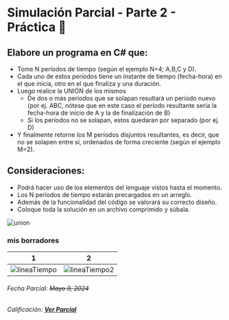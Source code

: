 # Simulación Parcial - Parte 2 - Práctica 📜

## Elabore un programa en C# que:

- Tome N períodos de tiempo (según el ejemplo N=4; A,B,C y D).
- Cada uno de estos períodos tiene un instante de tiempo (fecha-hora) en el que inicia, otro en el que finaliza y una duración.
- Luego realice la UNIÓN de los mismos
  - De dos o más períodos que se solapan resultará un período nuevo (por ej. ABC, nótese que en este caso el período resultante sería la fecha-hora de inicio de A y la de finalización de B)
  - Si los períodos no se solapan, estos quedaran por separado (por ej. D)
- Y finalmente retorne los M períodos disjuntos resultantes, es decir, que no se solapen entre sí, ordenados  de forma creciente (según el ejemplo M=2).

## Consideraciones:

- Podrá hacer uso de los elementos del lenguaje vistos hasta el momento.
- Los N períodos de tiempo estarán precargados en un arreglo.
- Además de la funcionalidad del código se valorará su correcto diseño.
- Coloque toda la solución en un archivo comprimido y súbala.

![union](https://github.com/louisrubin/prog3/assets/72027738/949fedee-a51c-4eaa-ae3f-fe78c588cd6a)


### mis borradores

| 1 | 2 |
|--------------|--------------|
| ![lineaTiempo](https://github.com/louisrubin/prog3/assets/72027738/e1d7a523-2873-400e-bb47-686068320f37) | ![lineaTiempo2](https://github.com/louisrubin/prog3/assets/72027738/5d60a4ad-55f1-4231-9629-6d46901471c4) |

###### Fecha Parcial: *~~Mayo 9, 2024~~*

###### Calificación: **[Ver Parcial](https://github.com/louisrubin/prog3/tree/main/Parcial_1)**
